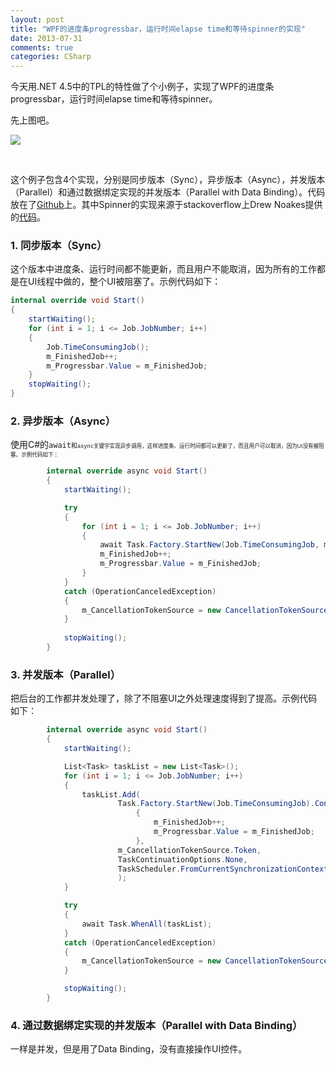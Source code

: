 ```yaml
---
layout: post
title: "WPF的进度条progressbar，运行时间elapse time和等待spinner的实现"
date: 2013-07-31
comments: true
categories: CSharp
---
```

<p>今天用.NET 4.5中的TPL的特性做了个小例子，实现了WPF的进度条progressbar，运行时间elapse time和等待spinner。</p>  <p>先上图吧。</p>  <p><img src="https://raw.github.com/fresky/WPFWaiterExample/master/screenshot.png" /></p>  <p>&#160;</p>  <p>这个例子包含4个实现，分别是同步版本（Sync），异步版本（Async），并发版本（Parallel）和通过数据绑定实现的并发版本（Parallel with Data Binding）。代码放在了<a href="https://github.com/fresky/WPFWaiterExample">Github</a>上。其中Spinner的实现来源于stackoverflow上Drew Noakes提供的<a href="http://stackoverflow.com/a/1492141/304115">代码</a>。</p>  <h3>1. 同步版本（Sync）</h3>  <p>这个版本中进度条、运行时间都不能更新，而且用户不能取消，因为所有的工作都是在UI线程中做的，整个UI被阻塞了。示例代码如下：</p>  

```c#
internal override void Start()
{
	startWaiting();
	for (int i = 1; i <= Job.JobNumber; i++)
	{
		Job.TimeConsumingJob();
		m_FinishedJob++;
		m_Progressbar.Value = m_FinishedJob;
	}
	stopWaiting();
}
```

<h3>2. 异步版本（Async）</h3>

<p>使用C#的<code>await<code><font face="Arial">和</font><code>async<font face="Arial">关键字实现异步调用，这样进度条、运行时间都可以更新了，而且用户可以取消，因为UI没有被阻塞。示例代码如下：</font></code></code></code></p>

```c#
        internal override async void Start()
        {
            startWaiting();

            try
            {
                for (int i = 1; i <= Job.JobNumber; i++)
                {
                    await Task.Factory.StartNew(Job.TimeConsumingJob, m_CancellationTokenSource.Token);
                    m_FinishedJob++;
                    m_Progressbar.Value = m_FinishedJob;
                }
            }
            catch (OperationCanceledException)
            {
                m_CancellationTokenSource = new CancellationTokenSource();
            }
            
            stopWaiting();
        }
```

<h3><code><code></code></code>3. 并发版本（Parallel）</h3>

<p>把后台的工作都并发处理了，除了不阻塞UI之外处理速度得到了提高。示例代码如下：</p>

```c#
        internal override async void Start()
        {
            startWaiting();

            List<Task> taskList = new List<Task>();
            for (int i = 1; i <= Job.JobNumber; i++)
            {
                taskList.Add(
                        Task.Factory.StartNew(Job.TimeConsumingJob).ContinueWith(t =>
                            {
                                m_FinishedJob++;
                                m_Progressbar.Value = m_FinishedJob;
                            },
                        m_CancellationTokenSource.Token,
                        TaskContinuationOptions.None,
                        TaskScheduler.FromCurrentSynchronizationContext())
                        );
            }

            try
            {
                await Task.WhenAll(taskList);
            }
            catch (OperationCanceledException)
            {
                m_CancellationTokenSource = new CancellationTokenSource();
            }

            stopWaiting();
        }
```

<h3>4. 通过数据绑定实现的并发版本（Parallel with Data Binding）</h3>

<p>一样是并发，但是用了Data Binding，没有直接操作UI控件。</p>